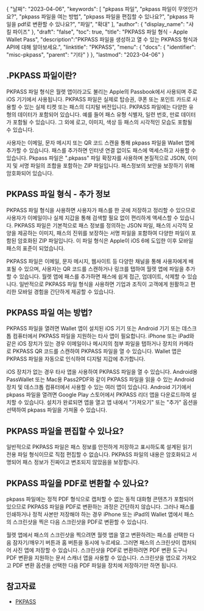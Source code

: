 {
"날짜": "2023-04-06",
  "keywords": [
"pkpass 파일",
"pkpass 파일이 무엇인가요?",
"pkpass 파일을 여는 방법",
"pkpass 파일을 편집할 수 있나요?",
"pkpass 파일을 pdf로 변환할 수 있나요?",
"파일",
"확대"
],
  "author": {
"display_name": "샤킬 파이즈"
},
"draft": "false",
"toc": true,
"title": "PKPASS 파일 형식 - Apple Wallet Pass",
  "description":"PKPASS 파일을 생성하고 열 수 있는 PKPASS 형식과 API에 대해 알아보세요.",
"linktitle": "PKPASS",
  "menu": {
    "docs": {
      "identifier": "misc-pkpass",
"parent": "기타"
}
},
"lastmod": "2023-04-06"
}

## .PKPASS 파일이란?

PKPASS 파일 형식은 월렛 앱이라고도 불리는 Apple의 Passbook에서 사용되며 주로 iOS 기기에서 사용됩니다. PKPASS 파일은 실제로 탑승권, 쿠폰 또는 포인트 카드로 사용할 수 있는 실제 티켓 또는 패스의 디지털 버전입니다. PKPASS 파일에는 다양한 유형의 데이터가 포함되어 있습니다. 예를 들어 패스 유형 식별자, 일련 번호, 만료 데이터가 포함될 수 있습니다. 그 외에 로고, 이미지, 색상 등 패스의 시각적인 모습도 포함될 수 있습니다.

사용자는 이메일, 문자 메시지 또는 QR 코드 스캔을 통해 pkpass 파일을 Wallet 앱에 추가할 수 있습니다. 패스를 추가하면 인터넷 연결 없이도 패스에 액세스하고 사용할 수 있습니다. Pkpass 파일은 ".pkpass" 파일 확장자를 사용하며 본질적으로 JSON, 이미지 및 서명 파일의 조합을 포함하는 ZIP 파일입니다. 패스정보의 보안을 보장하기 위해 암호화되어 있습니다.

## PKPASS 파일 형식 - 추가 정보

PKPASS 파일 형식을 사용하면 사용자가 패스를 한 곳에 저장하고 정리할 수 있으므로 사용자가 이메일이나 실제 지갑을 통해 검색할 필요 없이 편리하게 액세스할 수 있습니다. PKPASS 파일은 기본적으로 패스 정보를 정의하는 JSON 파일, 패스의 시각적 모양을 제공하는 이미지, 패스의 진위를 보장하는 서명 파일을 포함하여 다양한 파일이 포함된 암호화된 ZIP 파일입니다. 이 파일 형식은 Apple이 iOS 6에 도입한 이후 모바일 패스의 표준이 되었습니다.

PKPASS 파일은 이메일, 문자 메시지, 웹사이트 등 다양한 채널을 통해 사용자에게 배포될 수 있으며, 사용자는 QR 코드를 스캔하거나 링크를 탭하여 월렛 앱에 파일을 추가할 수 있습니다. 월렛 앱에 패스를 추가하면 패스에 쉽게 접근, 업데이트, 삭제할 수 있습니다. 일반적으로 PKPASS 파일 형식을 사용하면 기업과 조직이 고객에게 원활하고 편리한 모바일 경험을 간단하게 제공할 수 있습니다.

## PKPASS 파일 여는 방법?

PKPASS 파일을 열려면 Wallet 앱이 설치된 iOS 기기 또는 Android 기기 또는 데스크톱 컴퓨터에서 PKPASS 파일을 지원하는 타사 앱이 필요합니다. iPhone 또는 iPad와 같은 iOS 장치가 있는 경우 이메일이나 메시지의 첨부 파일을 탭하거나 장치의 카메라로 PKPASS QR 코드를 스캔하여 PKPASS 파일을 열 수 있습니다. Wallet 앱은 PKPASS 파일을 자동으로 인식하여 디지털 지갑에 추가합니다.

iOS 장치가 없는 경우 타사 앱을 사용하여 PKPASS 파일을 열 수 있습니다. Android용 PassWallet 또는 Mac용 Pass2PDF와 같이 PKPASS 파일을 읽을 수 있는 Android 장치 및 데스크톱 컴퓨터에서 사용할 수 있는 여러 앱이 있습니다. Android 기기에서 pkpass 파일을 열려면 Google Play 스토어에서 PKPASS 리더 앱을 다운로드하여 설치할 수 있습니다. 설치가 완료되면 앱을 열고 앱 내에서 "가져오기" 또는 "추가" 옵션을 선택하여 pkpass 파일을 가져올 수 있습니다.

## PKPASS 파일을 편집할 수 있나요?

일반적으로 PKPASS 파일은 패스 정보를 안전하게 저장하고 표시하도록 설계된 읽기 전용 파일 형식이므로 직접 편집할 수 없습니다. PKPASS 파일의 내용은 암호화되고 서명되어 패스 정보가 진짜이고 변조되지 않았음을 보장합니다.

## PKPASS 파일을 PDF로 변환할 수 있나요?

pkpass 파일에는 정적 PDF 형식으로 캡처할 수 없는 동적 대화형 콘텐츠가 포함되어 있으므로 PKPASS 파일을 PDF로 변환하는 과정은 간단하지 않습니다. 그러나 패스를 인쇄하거나 정적 사본만 저장해야 하는 경우 iPhone 또는 iPad의 Wallet 앱에서 패스의 스크린샷을 찍은 다음 스크린샷을 PDF로 변환할 수 있습니다.

월렛 앱에서 패스의 스크린샷을 찍으려면 월렛 앱을 열고 변환하려는 패스를 선택한 다음 잠자기/깨우기 버튼과 홈 버튼을 동시에 누르세요. 그러면 패스의 스크린샷이 캡처되어 사진 앱에 저장할 수 있습니다. 스크린샷을 PDF로 변환하려면 PDF 변환 도구나 PDF 변환을 지원하는 문서 스캐너 앱을 사용할 수 있습니다. 스크린샷을 앱으로 가져오고 PDF 변환 옵션을 선택한 다음 PDF 파일을 장치에 저장하기만 하면 됩니다.

## 참고자료
* [PKPASS](https://en.wikipedia.org/wiki/PKPASS)


